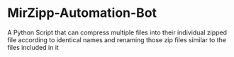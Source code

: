# MirZipp-Automation-Bot
A Python Script that can compress multiple files into their individual zipped file according to identical names and renaming those zip files similar to the files included in it
